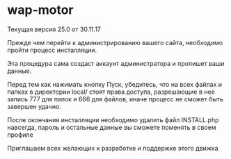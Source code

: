 wap-motor
=========
Текущая версия 25.0 от 30.11.17

Прежде чем перейти к администрированию вашего сайта, необходимо пройти процесс инсталляции. 
 
Эта процедура сама создаст аккаунт администратора и пропишет ваши данные.  

Перед тем как нажимать кнопку Пуск, убедитесь, что на всех файлах и папках в директории local/ стоят права доступа, разрешающие в нее запись 777 для папок и 666 для файлов, иначе процесс не сможет быть завершен удачно.

После окончания инсталляции необходимо удалить файл INSTALL.php навсегда, пароль и остальные данные вы сможете поменять в своем профиле

Приглашаем всех желающих к разработке и поддержке этого движка
